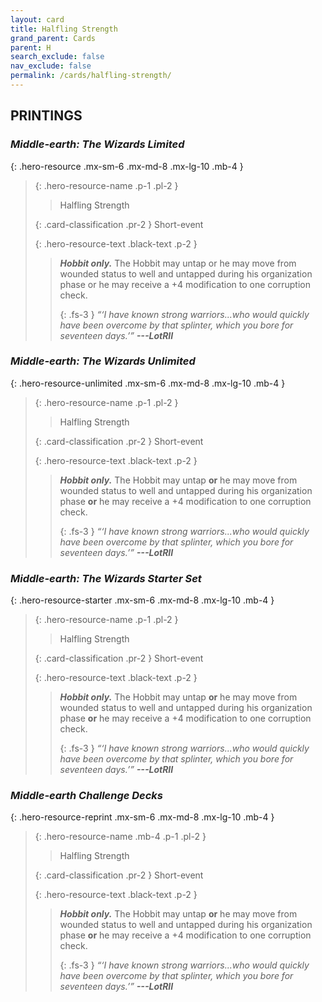 ```yaml
---
layout: card
title: Halfling Strength
grand_parent: Cards
parent: H
search_exclude: false
nav_exclude: false
permalink: /cards/halfling-strength/
---
```


## PRINTINGS


### _Middle-earth: The Wizards Limited_

{: .hero-resource .mx-sm-6 .mx-md-8 .mx-lg-10 .mb-4 }
> {: .hero-resource-name .p-1 .pl-2 }
> > <div class="card-mp"></div>
> > <div class="card-name">Halfling Strength</div>
>
> {: .card-classification .pr-2 }
> Short-event
>
> {: .hero-resource-text .black-text .p-2 }
> > _**Hobbit only.**_ The Hobbit may untap or he may move from wounded status to well and untapped during his organization phase or he may receive a +4 modification to one corruption check. 
> > 
> > {: .fs-3 } 
> > _“‘I have known strong warriors...who would quickly have been overcome by that splinter, which you bore for seventeen days.’”_ ***---&#65279;LotRII*** 
> 

### _Middle-earth: The Wizards Unlimited_

{: .hero-resource-unlimited .mx-sm-6 .mx-md-8 .mx-lg-10 .mb-4 }
> {: .hero-resource-name .p-1 .pl-2 }
> > <div class="card-mp"></div>
> > <div class="card-name">Halfling Strength</div>
>
> {: .card-classification .pr-2 }
> Short-event
>
> {: .hero-resource-text .black-text .p-2 }
> > _**Hobbit only.**_ The Hobbit may untap **or** he may move from wounded status to well and untapped during his organization phase **or** he may receive a +4 modification to one corruption check. 
> > 
> > {: .fs-3 } 
> > _“‘I have known strong warriors...who would quickly have been overcome by that splinter, which you bore for seventeen days.’”_ ***---&#65279;LotRII*** 
> 

### _Middle-earth: The Wizards Starter Set_

{: .hero-resource-starter .mx-sm-6 .mx-md-8 .mx-lg-10 .mb-4 }
> {: .hero-resource-name .p-1 .pl-2 }
> > <div class="card-mp"></div>
> > <div class="card-name">Halfling Strength</div>
>
> {: .card-classification .pr-2 }
> Short-event
>
> {: .hero-resource-text .black-text .p-2 }
> > _**Hobbit only.**_ The Hobbit may untap **or** he may move from wounded status to well and untapped during his organization phase **or** he may receive a +4 modification to one corruption check. 
> > 
> > {: .fs-3 } 
> > _“‘I have known strong warriors...who would quickly have been overcome by that splinter, which you bore for seventeen days.’”_ ***---&#65279;LotRII*** 
> 

### _Middle-earth Challenge Decks_

{: .hero-resource-reprint .mx-sm-6 .mx-md-8 .mx-lg-10 .mb-4 }
> {: .hero-resource-name .mb-4 .p-1 .pl-2 }
> > <div class="card-mp"></div>
> > <div class="card-name">Halfling Strength</div>
>
> {: .card-classification .pr-2 }
> Short-event
>
> {: .hero-resource-text .black-text .p-2 }
> > _**Hobbit only.**_ The Hobbit may untap **or** he may move from wounded status to well and untapped during his organization phase **or** he may receive a +4 modification to one corruption check. 
> > 
> > {: .fs-3 } 
> > _“‘I have known strong warriors...who would quickly have been overcome by that splinter, which you bore for seventeen days.’”_ ***---&#65279;LotRII*** 
> 
